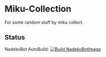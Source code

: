 # Miku-Collection

For some random stuff by miku collect.

## Status

NadekoBot AutoBuild: [![Build NadekoBotImage](https://github.com/xMikux/Miku-Collection/actions/workflows/NadekoImageBuild.yml/badge.svg?branch=main&event=schedule)](https://github.com/xMikux/Miku-Collection/actions/workflows/NadekoImageBuild.yml)
